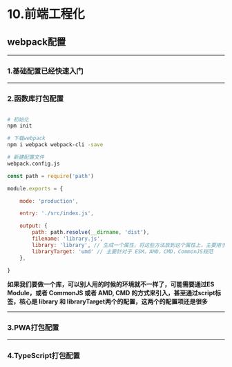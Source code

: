 # 10.前端工程化

## webpack配置

---

### 1.基础配置已经快速入门

---

### 2.函数库打包配置

```sh

# 初始化
npm init

# 下载webpack
npm i webpack webpack-cli -save

# 新建配置文件
webpack.config.js

```


```js
const path = require('path')

module.exports = {

    mode: 'production',

    entry: './src/index.js',

    output: {
        path: path.resolve(__dirname, 'dist'),
        filename: 'library.js',
        library: 'library', // 生成一个属性，将这些方法放到这个属性上，主要用于原生使用
        libraryTarget: 'umd' // 主要针对于 ESM，AMD，CMD，CommonJS规范
    },

}
```

**如果我们要做一个库，可以别人用的时候的环境就不一样了，可能需要通过ES Module，或者 CommonJS 或者 AMD, CMD 的方式来引入，甚至通过script标签，核心是 library 和 libraryTarget两个的配置，这两个的配置项还是很多**


---

### 3.PWA打包配置

---

### 4.TypeScript打包配置

